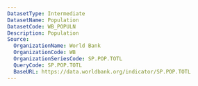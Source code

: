 ```yaml
---
DatasetType: Intermediate
DatasetName: Population
DatasetCode: WB_POPULN
Description: Population
Source:
  OrganizationName: World Bank
  OrganizationCode: WB
  OrganizationSeriesCode: SP.POP.TOTL
  QueryCode: SP.POP.TOTL
  BaseURL: https://data.worldbank.org/indicator/SP.POP.TOTL
---
```


